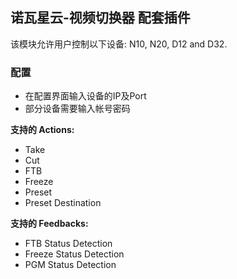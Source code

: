 ## 诺瓦星云-视频切换器 配套插件

该模块允许用户控制以下设备: N10, N20, D12 and D32.

### 配置

- 在配置界面输入设备的IP及Port
- 部分设备需要输入帐号密码

**支持的 Actions:**

- Take
- Cut
- FTB
- Freeze
- Preset
- Preset Destination

**支持的 Feedbacks:**

- FTB Status Detection
- Freeze Status Detection
- PGM Status Detection
